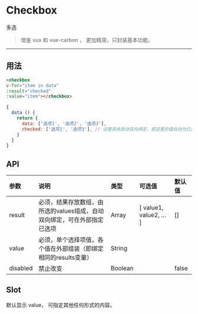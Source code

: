 # Checkbox

多选

> 借鉴 vux 和 vue-carbon ， 更加精简，只封装基本功能。

----

## 用法

```html
<checkbox
v-for="item in data"
:result="checked"
:value="item"></checkbox>
```

```javascript
{
  data () {
    return {
      data: ['选项1', '选项2', '选项3'],
      checked: ['选项1', '选项3'], // 这里系统自动双向绑定，即这里的值自动为已选择项
    }
  }
}
```

## API

| 参数 | 说明 |	类型 | 可选值 | 默认值 |
| :---- | :---- | :---- | :---- | :---- |
| result | 必须，结果存放数组，由所选的values组成，自动双向绑定，可在外部指定已选项 | Array | [ value1, value2, ... ] | [] |
| value | 必须，单个选择项值，各个值在外部组装（即绑定相同的results变量） | String |  |  |
| disabled | 禁止改变 | Boolean | | false |

## Slot

默认显示 value， 可指定其他任何形式的内容。
